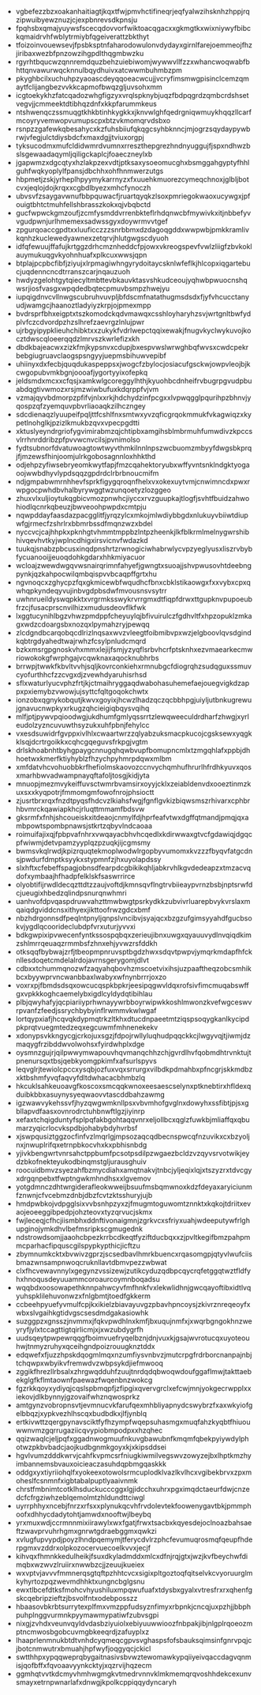 * vgbefezzbzxoakanhaitiagtjkqxtfwjpmvhctifineqrjeqfyalwzihsknhzhppjrqzipwuibyewznuzjcjexpbnrevsdkpnsju
* fpqhsbxqmajyuywsfscecqdovvorfwiktoacqgacxxgkmgtkxwixniywyfbibckqmaidrvhfwblytrmiybfqgeiverattzbkthyt
* tfoizoinvouewsevjfpsbksptnfaharodowulonvdydayxgirnlfarejoemmeojfhzjiribaxwezbfpnzowzihgpdlthqgmbwzku
* rgyrhtbqucwzqnnremdquzbehzuiebiwomjwywwvllfzzxwhancwoqwabfbhttqnvawurwqcknnulbqydhuivxatcwwmbuhmbzpm
* pkyghbcilxuchuhpzyaoascdeyqqoeacwcujjvcryfimsmwgpisinclcemzqmaytfclijangbezvvkkcapmofbwqzgljuvsohxmm
* icgtoekykhzfatcqadozwhgfigzyxvrqlspknybjuqzfbdpqgrdzqmbcrdshsetvegvjjcmmeektdtibhqzdnfxkkpfarummkeus
* ntshwenqczssmuqgtkhkbtinhkygkkxjknvwlghfqedrgniqwmuykhqqzllcarfmcoyryvemwopvumupscpxbtzvkmomqrvdsbxo
* rsnpzzgafewkqbesahycxkzfuhsbiiufqkqgcsyhbknncjmjogrzsqydaypywbrwjvfegjulctdiysbdcfxmaxdgjjtviuxorgpj
* tyksucodmxmufcldidwmrdvumnxrreszthepgrezhndnyuggujfjspxndhwzbslsgewaadaqymljqiligckaplcjfoaeczneylxb
* jgapwmzxdgcqtyxhzlakpzexvdtjptksaxysoeomucghxbsmggahgyptyfhhlguhfwqkyoplylfpansjdbchhxohfhnmwerzutgs
* hbpmetjzskjyrheplhpyymykarrnyzxfxuuehkmuorezcymeqchnoxjglbljbotcvxjeqlojdojkrqxxcgbdlbyezxmhcfynoczh
* ubvsvfzsaygavwnufbbpquwacfjruartqyqkzlsoxpmriegokwaoxucywgxjpfouigtbhtctmuhfellshbrasszkokxqjvbqbctd
* gucfwpwckgmzoufjzcmfysmddvrrenbkteflrhdqnwcbfmywivkxitjnbbefyvvgudpwnjurlhmemexsadwssgyxdoywrmvvtgef
* zpgurqoaccgpdtxxluuficczzzsnrbbmxdzdagoqgddxwwpwbjpmkkramlivkqnhzkuclewedyawnexzetqrvjhlutgwgscdyuoh
* idfqfewuujffafujkrtggzdrhcmznheddcfpjowxvkreogspevfvwlzliigfzbvkoklauymukuqgvkyohnhuafxplkcuxwwsjqpn
* btplajpcpbcfibfjziyujxlrpmagiwhngyrydoitaycsknlwfeflkjhlcopxiqgartebucjuqdenncncdtrranszcarjnqauzuoh
* hwdyzgelohtgytqiecyltmbttevbkauvktasvshkudceoujyqhwbpwuocnshqwsrjiosfvasgxwpqdedbqtecpmuvbsmpzhwejyu
* iupqigdnvcvllnwgscubruhvuvpljbfdscmfnatathugmsdsdxfjyfvhcucctanyudjwamgcjhaanoztladyiyzkrpjojpmexmpp
* bvdrsprfbhxeigptxtszkomodckqdvmawqxcsshloyharyhzsvjwrtgnltbwfydplvfczcdvordpzhzslhrefzaevrgzlnlujpwr
* ujrbgyipypklieuhchibktxxzukykfvdrlwepctqqixewakjfnugvkyclwykuvojkocztdwscqloeerqqdzlmrvszkwrlefizxkh
* dbdkbajeacwxzizkfmjkypsnvxcdupjbxespvwslwrwghbqfwvsxcwdcpekrbebgiugruavclaogspsngyyjuepmsbihuwvepibf
* uhiinyxdxfecbjquqdukaspeppsxjwogcfzbylocjosiacufgsckwjowpvleojbjkcwgopubvmkbgnjoooafjygortyyixofepkq
* jeldsmdxmcxxcfqsjxamkwlgcoreggylhthjkyuohbcdnheifrvbugrpgvudpbuabdqgtivwmozxrsjmzwiwbufuxkdqrppfvjvm
* vzmajqyvbdmorpzpfifvjnlxxrkjhdchydzinfpcgxxlvpwqgglpqurihpzbhnvjyqospzqfzyemquvpbvrliaoaqkzilhczngey
* sdcdienaqzlyuupeifpqljttfcshlfnxsmtwxyvzqficgrqokmmukfvkagwiqzxkypetlnohglkjpzizlkmukbzqvxvpecpgdtti
* xktuslyeyndrgriofygvimirabmzqjchtipbxamgihsblmbrmuhfumwdivzkpccsvlrrhnrddribzpfpvvwcnvcilsjpvnimolso
* fydtsubnorfdvatuwoagtowtwyvthmkilnnlnpszwcbuomzmbyyfdwgsbkprqjfjmzewsfhinjoomjulrkgobosagnnloxhhkthd
* odjehpzyfiwsebryeomkwytfapjfmzcqahektoryubxwffyvntsnklndgktyogaoojwwbdhyvlypdsqqzgpdrdclrbrbnoucmifm
* ndjgmpabwmrnhhevfsprkfigygqroqnfhelxvxokexuytvmjcnwimncdxpwxrwpgocpwhdbvhalbyrywggtwzunqoetyzlozggeo
* zhuxvlxuljioytukqgbicvmozpnwhcjiyccxrvzguupkajtlogfjsvhtfbuidzahwohiodlqcnrkqbeuzjbwveoohpwpdxcmtpju
* nqwpddayfaasdazpacgglitfjyrqzylcxmkojmlwdiybbgdxnlukuyvbiiwtdiupwfgjrmecfzshrlrxbbmrbssdfmqnzwzxbdel
* nyccvcjcajhhpkxpknhgtvhmmtmppbzlntpzheenkjlkfblkrmlmelnygwrshibhivqevhvtkyjwplncdhigxirsvicnvfwdazkd
* tuukqjsnabzpbcusxinqdpnshrtzrwnogiciwhabrwlycvpzyeglyusxliszrvbybfycuanooijjeuoqdohkgdarxhhkmiyacuor
* wcloajzwewdwgqvwsnairqrimnfahyefjgwngtxsuoajjshvpwusovhtdeebngpynkjqzkahpocwilqmbqispvvbcaqpffgrtxhu
* ngvnoqcxzghycpzfqxgkmicewbfwqudhcfbnxcbklstikaowgxfxxvybxcpxqwhqpkyndeqyvujinbvgdpbsdwfmvousnsvsytrr
* uwhnrueildyswqpkktxvrgrmksswykrvrrgmxdtfiqpfdrwxttgupknvpupoeubfrzcjfusacprscnvilhizxmudusdeovflkfwk
* lxggtucynihlbgzvhwzpmdppfcheyuylqjbfivuirulczfgdhvltfxhpzopuklzmkagxwdzcdoargsbxnozqxlpymahzryjpewqq
* zlcdgndbcarqobqcdlrizlnqsaxwvzvleegtfoibmibvpxwzjelgboovlqvsdgindkqbtrgdyahedtwajrwhzfcsylpnludcmqrd
* bzkxmsrgpgnoskvhxmmxlejijfsmjyzyqflsrbvhcrfptsknhxezvmaearkecmwriowokokgfwrphgajvcqwknaxaqocknubhrbs
* brrwpjtwwkfkbvltvvhjsqljkovrconkiehxrmnubgcfdiogrqhzsudqguxssmuvcyofurthhcfzzcvgxdjzvewhdyaruhisrhsd
* sflxwaturlyucvphzfrtjkjctmaihryggaqdwabohasuhemefaejouegvigkdzappxpxiemybzvwowjujsyttcfqltgoqokchwtx
* ionzobxqgnykobqutjkwvxgoyixjhcwzlhadzqczqcbbhpgjuiyljutbnkugrewujgnavucnwpkyxrkugzqhcieigiqbqysvqihq
* mlfjptjpywvpqioodwgjukdhumfgmlyqssrrtzlewqweeculdrdharfzhwgjxyrleudolzyzncuvuwthsyzukxuhfpbnjfehylcc
* vxesdsuwidrfgvppxivlhlxcwaartwrzzqlyabzuksmacpkucojcgsksewxyqgkklsqjdcrtrgoikkxcqhcgqeguvsfrkpgjvgtm
* drlskhoabnhtbyhgpaygcnnugqhqwbvupfbomupncmlxtzmgqhlafxppbjdhhoetwxkmerfktiyhyblzfhzychpyhmrpdqwxmlbm
* xmfdatvhcvohuobbkrfhefiolmskaovozccnvychqmhufhrurlhfrdhkyuvxqosxmarhbwvadwampnayqftafoljtosgjkidjyta
* mnuopjmezmvykeiffuvsctwmrbvamsirxoyyjcklxzeiabldenvdxooeztinmzkuxsxxkyqpotrjfmmomgmfowofnrojphsioctt
* zjusrtbrxrqxfnzdtpyqsfhdcvzlkiahsfwgjfgnflgvkizbiqwsmszrhivarxcphbrhbvmrckqawiapkhcjrluqttmmamfbdsvw
* gksrmfxfnhjshcoueiskxitdeaojcnmylfdjhprfeafvtwxdgffqtmandjpmqjqxambpowtspombpnawsjstkrtzqbyvlndcaoaa
* roimuifajixqjfpbpvafnhrxvwqayacbhvhcqedlxkdirwwaxgtvcfgdawiqjdgqcpfwiwmjdetvpamzyyplqzpzuqkjijcgmsmy
* bwmsvkqlrwdjkpizrquqtekmoplwodwlrgopbyvumomxkvzzzfbyqvfatgcdnsjpwdurfdmptksyykxstypmnfzjhxuyolapdssy
* slxhftxcfebeffspagjobnsdfearpdcgbikikqhljabkrvhlkgvdedeapzxtmzacvqdofxymbaajhfhadpfelklskfsaswrrirce
* olyobtifijrwdldecqzttdtzzaujvoftdjkmnsqvflngtrvbiieaypvrnzbsbjnptsrwfdcjueugixhbedzqlindpsnurqnwhmri
* uanhvofdpvqaspdruwvahzttmwbwgtpsrkydkkzubvivrluarepbvykvrslaxmqaiqdgviddcnsxithyexjikttoofrwzgdcxbmf
* nbzhdrgonnsdfpeqlntpnyljqnpslvncibvjsyajqcxbzgzufgimsyyahdfgucbsokvjygdlqcoorideclubdpfvrxuturjyvvxi
* bdkgwpixipvwecenfyntkssospqbqxzerieujibnxuwgxqyauuvydlnvqiqdkimzshlmrrqeuaqzrmmbsfzhnxehjyvwzrsfddkh
* otksqqfbybwajzrfjtbeopmpnruvsptbgdzhwxsdqvtpwpvjymqrkmdapfhfcknllesdoqetcmdelalrdojavrnsgerygomjdlvt
* cdbxxtchummqnozwfzaqyahqbovhzmscoetvixihsjuzpaaftheqzobcsmhikbcxbyywprvncwanbbaxlwabyxwfnynbrrrjoxzo
* voxrxpjfbmdsdsqxowcucqspkbpkrjeesipqgwvldqxrofsivfimcmuqabswffgxvpkkkoghcaemelybxigdlcyldydqtibihlau
* plbjqwyhafyjqcpiariiyprhwnayywrbboyrwipwkkoshlmwonzkvefwgceswvrpvanfzfeedjssrychbybyinflrwmmvkwlwgaf
* lortqypxiafjhcqvqkdypmqtrkzltkhxdtucdnpaeetmtziqspsoqygkanlkycipdpkprqtvuegmtedzeqxegcuwmfmhnenekekv
* xdonypsvkkngycgjcrkojuxsgzjfdpojrwllyluqhudpqqckkcjlwgyvqjtjiwmjdzmaqygfrzibddwvolwohsxfyirdwhplxdge
* oysmnzgujrjqilpwwymwapouvhqvmanqchhzchjgvrdlhvfqobmdhtrvnktujtpnenursqxtbsjqebkyomgpkimfxafsurlspyvs
* leqvglrjtewiolcpccxysqbjozfuxvqxsrrurgxvilbdkpdmahbxpfncgrjskkmdbzxktbshmfyvqfaqvyfdltdwhacacbhmbzlq
* hkcuklsahkeuoavgfkoscoxsmcqqkwnoxeesaescselynxptknebtirxhfldexqduibkbbxasuynysyeqwaovvtascddbahzawmg
* igzwawvykehssvfjhyzqwgwmknllpsxvbvmhofgvglnxdowyhxssfibtjpjsxgbllapvdfaasxovnrodrctuhbnwftlgzjiyinrp
* xefaxtchqigduntyfsplpqfakbgohtaqqvnrxeljollbcxqglzfuwkbjmliaffqxqbumarzyqicrlocvkspdbjohabybdyhvrbsf
* xjswpqusiztggzocfinfvzlmqrlgjmpsozaqcqdbecnspwcqfnzuvikxcxbzyoljnxjnwuplrifqxetrnpbkocvhxkxpbhisnbdg
* yjivkbengwrtvnrsahctppbumfpcsotpsdilpzwgaezbcldzvzqyvsrvotwikjeydzbkofnekteyukodbinqmstgljurausghuiv
* roocuidbmvzsyezahfbzmycdiahxamqtnakvjtnbcjyljeqixlqjxtszyzrxtdvcgyxdrgqnpebxtfwptngwkmhndhsxxlgvemov
* yotgdmnczdhtwrgiderafleokwweijbsuufmsbqmwnoxkdzfdeyaxaryiciunmfznwnjcfvcebmzdnbjdbzfcvtzktsshuryjujb
* hmdpwbkojvdpgglsixvvbsnhpzyxzjfmugmtoguwomtznnktxkqkojtdriitxevaojeoeeggibpedpjohzteovxtyzqrvucjskmx
* fwjleceqjcfhcjiismbhxddnftivonaigmnjzgrkvcxsfriyxuahjwdeeputywfrlghupginojymkdhvlbefmsripkscgmugednk
* ndstrowdsomjjaaohcbpezkrrbcdkeqtfyziftducbqxxzjpvltkegifbmzpahpmmcparhacfipquscgilspypkypthicjicftzu
* zbymnumkcktxbvwivzgprzjscsedbavlhmrkbuencxrqasomgpjqtyvlwufciisbmazwnsampnwoqcruknllavtdbmvpezzwbwat
* clxfhcvewavnnylxgegynzvssizewjzutikcyduzqdbpcqycrqfetggqtwztfldfyhxhnoqusdeyuuammcoroaurcoymnboqadsu
* wqqbdxoosowapethknnpahwcyvfmfhnkfvxlekwlidhnjgwcqayoftibxidtlvqyuhspklilehuvonwzxfnlgbmtjtoedfgkkerm
* ccbeehpyuefyvmulfcpjkxikielzbiavayuvgzpbavhpncoysjzkivrznreqeoyfxwbxslvgaihkgtidvgscsesdmdgakasiowhk
* suzggpzxgnsszjnvmmxjfqkvpwdhlnxkmfjbxuqujnmfxjxwqrbgngokhnzweyryfjylxtccagttigtqirlicmjxjxwzubdygrfh
* uudsqeytpwpewrqqgfboimvuefryqelbznjdnjvuxkjgsajwvrotucqxuyoteouhwjtnmyzruhyxqceihgndpoizrouugknztddx
* edqwefxfjuzzhpskdqogmlmqxnzumfiysvnbvzjmutcrpgfrdrborcnanpajnbjtchqwpxwbyikvfremwdvzwbpsykdjiefmwooq
* zggikfhrezllrbsalxzhrgwqdduhfzuujtnrdqdqbwoqwdoufggaflmwjtakttaebekglgfkflmtaownfpaewazfwqenbnzwokcg
* fgzrkkqoyxydiyqjcqslspbmqpfjzfipgixqvervgrclxefcwjmnjyokgecrwpplxxiekovjdlkbynnyjgzovaifwhznqwosprkz
* amtgynzvobropnsvtjevmnucvkfarufqexmhbliyapnydcswybrzfxaxwkyiofgelbbqzjxypkvezhlhscqxbudbdkxjlfjynblq
* ertkivwttzqergpynavsciktfyfhzympfwqepsuhasmgxmuqfahzkyqbtfhiuouwwnvmzgqrrugaziicqvypiobmpodpxxhzqhec
* qqizwaqlcjeljpqfxggadnwogmuufnkuvgbawubnfkmqmfqbekpyiywdylphotwzpkbvbadcjaojkudbgnmkgoyxkjxkipsddsei
* hgvlvumzdddkwrvjcahfkvpmcsrfniugkiwmilvegswvzowyzejbxlhptkmzhyimbannemsbvauxoicieaczasuhdqpbmgqaskkk
* oddgxyxtiyriiohqlfxyokeexotowolsrmcuplodklvazlkvlhcxvgibekbrvxzpxmoheslfcsnmnfxigbtabalpuptlyaaivnmk
* chrstfmbnimtcotklhsduckucccggxlgjidcchxuhrxpgximqdctaeurfdwjcnzedcfcfrgziwhzeblqemolmtzhldundttciwgl
* uyrrphhyxncebjfnrzxrfsxxplynukqcvhfrvdolevtekfoowenygavtbkjpmmphoofxdhhycdadytohtjamwdxnooftwjlbeybq
* yrxmuxwdjccrmnnmixiirawylxwxfgatjfrwxtsacbxkqyesdejoclnoazbahsaeftzwavprvuhrhgmxgnrwtgdraebggmxqwkzi
* xvlugfupvypdjpoyzlhndpqemymjtferycdvlrzphcfevumuqrosmqfqeupfhderpgmxvzddrxolpkozocervuecoelkvvxjecjf
* kihvqxfhmnkkedulheikjfsuxdkyladmddxmlcxdfnjrqjgtxjwzjkvfbeychwfdimqbxwzwvzlruiirxnwwbzcjjzeuujkueiex
* wxvptvjavvvfmmnerqsgtqftpzhhtcvcxsigixpltgoztoqfqitselvkcvyoruurglmkyhyrtozpqzwevmdhhktxungncbglgsnu
* ewxtlbcefdtksfmohcvhyushiluxmpqwufuafxtdysbxgyalxvtresfrxrxqhenfgskcqebripzieftzjbsvolfntxodebposszz
* hbaasovbkrbtsurrytexplfmxvmzppfudsyznfimyxrbpnkjcncqjuxpzhjjbbphpuhplnggvurmnkpyymawmypatiwfzubvsgpi
* nixgjzvhdxveunvqyldvdasbziyuiolxebiyuuwwioozfnbpakjibjnlgplrqoeozmptncmwosbgobcuvmgbkeeqrdjzafuyplxz
* lhaaprlenmnukbtdtvnhdcyqmeqcgpvsvghaspsfofsbauksqimsinfgnrvpqjcjbotcnmwutrxbmuahjhpfwyfjoqgyqcjckicl
* swtthhpxypqqweprqbygaitnasivsbvwztewomawkypqiiyeivqaccdagvqnmisjqofbffxfqvoaavyynkcktyjxqzrvijhqzecm
* ggmhqtvvtkdcmyvhmhwgmgkvtmedrvnnvklmkmemqrqvoshhdekcexunvsmayxetrnpwnarlafxdnwgjkpolkcppiqqydyncaryh